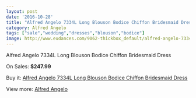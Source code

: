 ```yaml
---
layout: post
date: '2016-10-28'
title: "Alfred Angelo 7334L Long Blouson Bodice Chiffon Bridesmaid Dress"
category: Alfred Angelo
tags: ["sale","wedding","dresses","blouson","bodice"]
image: http://www.eudances.com/9062-thickbox_default/alfred-angelo-7334l-long-blouson-bodice-chiffon-bridesmaid-dress.jpg
---
```

Alfred Angelo 7334L Long Blouson Bodice Chiffon Bridesmaid Dress

On Sales: **$247.99**
<a href="https://www.eudances.com/en/alfred-angelo/3046-alfred-angelo-7334l-long-blouson-bodice-chiffon-bridesmaid-dress.html"><amp-img layout="responsive" width="600" height="600" src="//www.eudances.com/9062-thickbox_default/alfred-angelo-7334l-long-blouson-bodice-chiffon-bridesmaid-dress.jpg" alt="Alfred Angelo 7334L Long Blouson Bodice Chiffon Bridesmaid Dress 0" /></a>
<a href="https://www.eudances.com/en/alfred-angelo/3046-alfred-angelo-7334l-long-blouson-bodice-chiffon-bridesmaid-dress.html"><amp-img layout="responsive" width="600" height="600" src="//www.eudances.com/9063-thickbox_default/alfred-angelo-7334l-long-blouson-bodice-chiffon-bridesmaid-dress.jpg" alt="Alfred Angelo 7334L Long Blouson Bodice Chiffon Bridesmaid Dress 1" /></a>

Buy it: [Alfred Angelo 7334L Long Blouson Bodice Chiffon Bridesmaid Dress](https://www.eudances.com/en/alfred-angelo/3046-alfred-angelo-7334l-long-blouson-bodice-chiffon-bridesmaid-dress.html "Alfred Angelo 7334L Long Blouson Bodice Chiffon Bridesmaid Dress")

View more: [Alfred Angelo](https://www.eudances.com/en/51-alfred-angelo "Alfred Angelo")